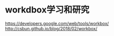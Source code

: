 # workdbox学习和研究

https://developers.google.com/web/tools/workbox/
http://csbun.github.io/blog/2018/02/workbox/
